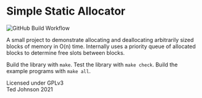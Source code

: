 # Simple Static Allocator

![GitHub Build Workflow](https://github.com/tedski999/ssa/actions/workflows/build.yml/badge.svg)

A small project to demonstrate allocating and deallocating arbitrarily sized blocks
of memory in O(n) time. Internally uses a priority queue of allocated blocks to
determine free slots between blocks.

Build the library with `make`.
Test the library with `make check`.
Build the example programs with `make all`.

Licensed under GPLv3\
Ted Johnson 2021
